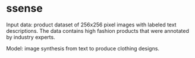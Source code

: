 # ssense
Input data: product dataset of 256x256 pixel images with labeled text descriptions. The data contains high fashion products that were annotated by industry experts. 

Model: image synthesis from text to produce clothing designs. 
